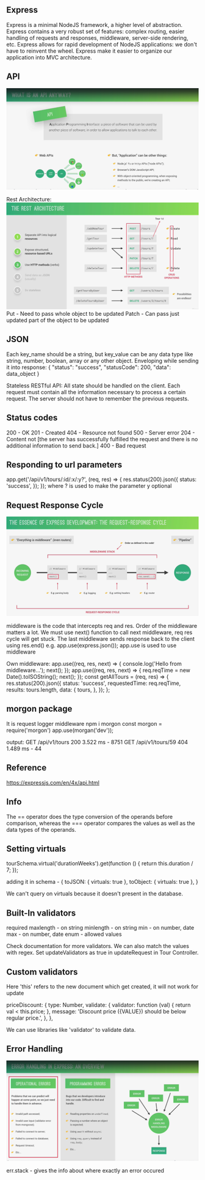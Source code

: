 ## Express

Express is a minimal NodeJS framework, a higher level of abstraction.
Express contains a very robust set of features: complex routing, easier handling of requests and responses, middleware, server-side rendering, etc.
Express allows for rapid development of NodeJS applications: we don't have to reinvent the wheel.
Express make it easier to organize our application into MVC architecture.

## API

![alt text](/dev-data/readme-img/image.png)

Rest Architecture:
![alt text](/dev-data/readme-img/image-1.png)
Put - Need to pass whole object to be updated
Patch - Can pass just updated part of the object to be updated

## JSON

Each key_name should be a string, but key_value can be any data type like string, number, boolean, array or any other object.
Enveloping while sending it into response:
{
"status": "success",
"statusCode": 200,
"data": data_object
}

Stateless RESTful API:
All state should be handled on the client. Each request must contain all the information necessary to process a certain request. The server should not have to remember the previous requests.

## Status codes

200 - OK
201 - Created
404 - Resource not found
500 - Server error
204 - Content not [the server has successfully fulfilled the request and there is no additional information to send back.]
400 - Bad request

## Responding to url parameters

app.get('/api/v1/tours/:id/:x/:y?', (req, res) => {
res.status(200).json({
status: 'success',
});
});
where ? is used to make the parameter y optional

## Request Response Cycle

![alt text](image.png)

middleware is the code that intercepts req and res. Order of the middleware matters a lot. We must use next() function to call next middleware, req res cycle will get stuck. The last middleware sends response back to the client using res.end()
e.g.
app.use(express.json());
app.use is used to use middleware

Own middleware:
app.use((req, res, next) => {
console.log('Hello from middleware...');
next();
});
app.use((req, res, next) => {
req.reqTime = new Date().toISOString();
next();
});
const getAllTours = (req, res) => {
res.status(200).json({
status: 'success',
requestedTime: req.reqTime,
results: tours.length,
data: {
tours,
},
});
};

## morgon package

It is request logger middleware
npm i morgon
const morgon = require('morgon')
app.use(morgan('dev'));

output:
GET /api/v1/tours 200 3.522 ms - 8751
GET /api/v1/tours/59 404 1.489 ms - 44

## Reference

https://expressjs.com/en/4x/api.html

## Info

The == operator does the type conversion of the operands before comparison, whereas the === operator compares the values as well as the data types of the operands.

## Setting virtuals

tourSchema.virtual('durationWeeks').get(function () {
return this.duration / 7;
});

adding it in schema -
{
toJSON: { virtuals: true },
toObject: { virtuals: true },
}

We can't query on virtuals because it doesn't present in the database.

## Built-In validators

required
maxlength - on string
minlength - on string
min - on number, date
max - on number, date
enum - allowed values

Check documentation for more validators. We can also match the values with regex.
Set updateValidators as true in updateRequest in Tour Controller.

## Custom validators

Here 'this' refers to the new document which get created, it will not work for update

priceDiscount: {
type: Number,
validate: {
validator: function (val) {
return val < this.price;
},
message: 'Discount price ({VALUE}) should be below regular price.',
},
},

We can use libraries like 'validator' to validate data.

## Error Handling

![alt text](image-1.png)

err.stack - gives the info about where exactly an error occured
